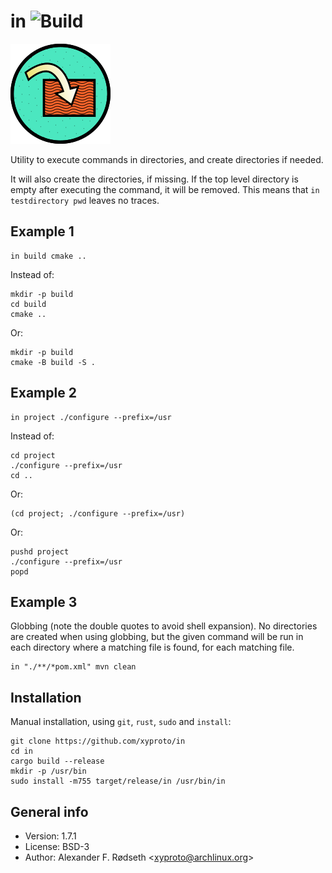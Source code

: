# in ![Build](https://github.com/xyproto/in/workflows/CI/badge.svg)

![logo](img/in_160.png)

Utility to execute commands in directories, and create directories if needed.

It will also create the directories, if missing. If the top level directory is empty after executing the command, it will be removed. This means that `in testdirectory pwd` leaves no traces.

## Example 1

    in build cmake ..

Instead of:


    mkdir -p build
    cd build
    cmake ..

Or:

    mkdir -p build
    cmake -B build -S .

## Example 2

    in project ./configure --prefix=/usr

Instead of:

    cd project
    ./configure --prefix=/usr
    cd ..

Or:

    (cd project; ./configure --prefix=/usr)

Or:

    pushd project
    ./configure --prefix=/usr
    popd

## Example 3

Globbing (note the double quotes to avoid shell expansion). No directories are created when using globbing, but the given command will be run in each directory where a matching file is found, for each matching file.

    in "./**/*pom.xml" mvn clean

## Installation

Manual installation, using `git`, `rust`, `sudo` and `install`:

    git clone https://github.com/xyproto/in
    cd in
    cargo build --release
    mkdir -p /usr/bin
    sudo install -m755 target/release/in /usr/bin/in

## General info

* Version: 1.7.1
* License: BSD-3
* Author: Alexander F. Rødseth &lt;xyproto@archlinux.org&gt;
